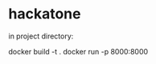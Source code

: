 # hackatone

in project directory:

docker build -t <imagename> .
docker run -p 8000:8000 <imagename>